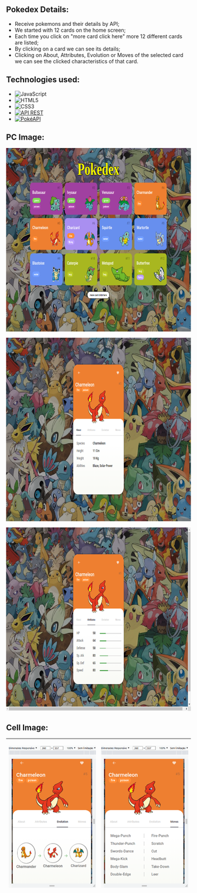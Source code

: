 ## Pokedex Details:
- Receive pokemons and their details by API;
- We started with 12 cards on the home screen;
- Each time you click on "more card click here" more 12 different cards are listed;
- By clicking on a card we can see its details;
- Clicking on About, Attributes, Evolution or Moves of the selected card we can see the clicked characteristics of that card.

## Technologies used:
- ![JavaScript](https://img.shields.io/badge/JavaScript-%23323330.svg?style=plastic&logo=javascript&logoColor=%23F7DF1E)
- ![HTML5](https://img.shields.io/badge/HTML5-%23E34F26.svg?style=plastic&logo=html5&logoColor=white) 
- ![CSS3](https://img.shields.io/badge/CSS3-%231572B6.svg?style=plastic&logo=css3&logoColor=white) 
- [![API REST](https://img.shields.io/badge/API%20REST-%23007ACC.svg?style=plastic&logo=rest&logoColor=white)](https://exemplo-api-rest.com)
- [![PokéAPI](https://img.shields.io/badge/Pok%C3%A9API-%23333.svg?style=plastic&logo=pokemon&logoColor=white)](https://pokeapi.co/)

## PC Image:
<p><img width="1000" height="500" src="/assets/images/home-screen.png"></p>
<p><img width="1000" height="500" src="/assets/images/about.png"></p>
<p><img width="1000" height="500" src="/assets/images/attributes.png"></p>

## Cell Image:

| <p><img src="/assets/images/evolution-360-557.png"></p> | <p><img src="/assets/images/moves-360-557.png"></p> |
| ------ | ------ |
